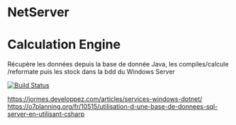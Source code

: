 # NetServer


# Calculation Engine

Récupère les données depuis la base de donnée Java, les compiles/calcule /reformate puis les stock dans la bdd du Windows Server

[![Build Status](https://secure.travis-ci.org/badele/garchdeps.png)](http://travis-ci.org/badele/garchdeps)


https://jormes.developpez.com/articles/services-windows-dotnet/
https://o7planning.org/fr/10515/utilisation-d-une-base-de-donnees-sql-server-en-utilisant-csharp

